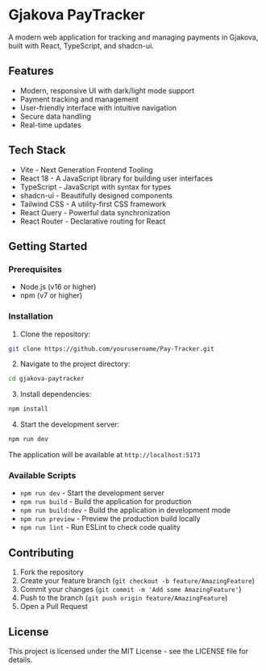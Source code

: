 # Gjakova PayTracker

A modern web application for tracking and managing payments in Gjakova, built with React, TypeScript, and shadcn-ui.

## Features

- Modern, responsive UI with dark/light mode support
- Payment tracking and management
- User-friendly interface with intuitive navigation
- Secure data handling
- Real-time updates

## Tech Stack

- Vite - Next Generation Frontend Tooling
- React 18 - A JavaScript library for building user interfaces
- TypeScript - JavaScript with syntax for types
- shadcn-ui - Beautifully designed components
- Tailwind CSS - A utility-first CSS framework
- React Query - Powerful data synchronization
- React Router - Declarative routing for React

## Getting Started

### Prerequisites

- Node.js (v16 or higher)
- npm (v7 or higher)

### Installation

1. Clone the repository:
```sh
git clone https://github.com/yourusername/Pay-Tracker.git
```

2. Navigate to the project directory:
```sh
cd gjakova-paytracker
```

3. Install dependencies:
```sh
npm install
```

4. Start the development server:
```sh
npm run dev
```

The application will be available at `http://localhost:5173`

### Available Scripts

- `npm run dev` - Start the development server
- `npm run build` - Build the application for production
- `npm run build:dev` - Build the application in development mode
- `npm run preview` - Preview the production build locally
- `npm run lint` - Run ESLint to check code quality

## Contributing

1. Fork the repository
2. Create your feature branch (`git checkout -b feature/AmazingFeature`)
3. Commit your changes (`git commit -m 'Add some AmazingFeature'`)
4. Push to the branch (`git push origin feature/AmazingFeature`)
5. Open a Pull Request

## License

This project is licensed under the MIT License - see the LICENSE file for details.
